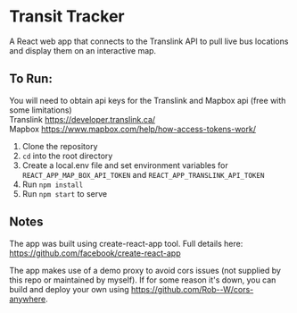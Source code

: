 # Transit Tracker

A React web app that connects to the Translink API to pull live
bus locations and display them on an interactive map.

## To Run:

You will need to obtain api keys for the Translink and Mapbox api (free with some limitations)<br />
Translink https://developer.translink.ca/<br />
Mapbox https://www.mapbox.com/help/how-access-tokens-work/

1. Clone the repository
2. `cd` into the root directory
3. Create a local.env file and set environment variables for `REACT_APP_MAP_BOX_API_TOKEN` and `REACT_APP_TRANSLINK_API_TOKEN`
4. Run `npm install`
5. Run `npm start` to serve

## Notes

The app was built using create-react-app tool.
Full details here: https://github.com/facebook/create-react-app

The app makes use of a demo proxy to avoid cors issues (not supplied by this repo or maintained by myself).
If for some reason it's down, you can build and deploy your own using https://github.com/Rob--W/cors-anywhere.
